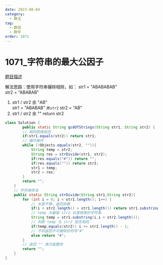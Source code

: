 ```yaml
---
date: 2023-08-04
category: 
  - 算法
tag: 
  - 数组
  - 数学
order: 1071
---
```

# 1071_字符串的最大公因子


<Badge text="简单" type="tip" vertical="middle" />

[题目描述](https://leetcode.cn/problems/greatest-common-divisor-of-strings/description/?envType=study-plan-v2&envId=leetcode-75)

解法思路：使用字符串辗转相除，如：
str1 = "ABABABAB"  
str2 = "ABABAB"  
1. str1 / str2 余 "AB"  
   str1 = "ABABAB" `原str2`
   str2 =  "AB"
2. str1 / str2 余 ""
   return str2


```java
class Solution {
        public static String gcdOfStrings(String str1, String str2) {
        // 相同直接返回
        if(str1.equals(str2)) return str1;
        // 循环操作
        while (!Objects.equals(str2, "")){
            String temp = str2;
            String res = strDivide(str1, str2);
            if(res.equals("#")) return "";
            if(res.equals("")) return str2;
            str1 = temp;
            str2 = res;
        }
        return "";
    }
    // 字符串除法
    public static String strDivide(String str1,String str2){
        for (int i = 0; i < str1.length(); i++) {
            // 长度不够，返回余数
            if(i + str2.length() > str1.length()) return str1.substring(i);
            // temp 为截取 str2 长度相等的字符串
            String temp = str1.substring(i,i + str2.length());
            // 判断 temp 与 str2 是否相同
            if(temp.equals(str2)) i += str2.length() - 1;
            // 不同返回不可被除的符号"#"
            else return "#";
        }
        // 返回 "" 表示能整除
        return "";
    }
}
```

